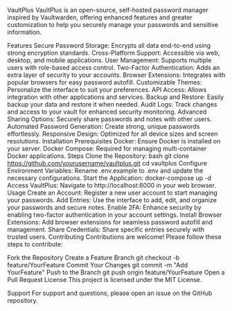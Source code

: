 VaultPlus
VaultPlus is an open-source, self-hosted password manager inspired by Vaultwarden, offering enhanced features and greater customization to help you securely manage your passwords and sensitive information.

Features
Secure Password Storage: Encrypts all data end-to-end using strong encryption standards.
Cross-Platform Support: Accessible via web, desktop, and mobile applications.
User Management: Supports multiple users with role-based access control.
Two-Factor Authentication: Adds an extra layer of security to your accounts.
Browser Extensions: Integrates with popular browsers for easy password autofill.
Customizable Themes: Personalize the interface to suit your preferences.
API Access: Allows integration with other applications and services.
Backup and Restore: Easily backup your data and restore it when needed.
Audit Logs: Track changes and access to your vault for enhanced security monitoring.
Advanced Sharing Options: Securely share passwords and notes with other users.
Automated Password Generation: Create strong, unique passwords effortlessly.
Responsive Design: Optimized for all device sizes and screen resolutions.
Installation
Prerequisites
Docker: Ensure Docker is installed on your server.
Docker Compose: Required for managing multi-container Docker applications.
Steps
Clone the Repository:
bash
git clone https://github.com/yourusername/vaultplus.git
cd vaultplus
Configure Environment Variables:
Rename .env.example to .env and update the necessary configurations.
Start the Application:
docker-compose up -d
Access VaultPlus:
Navigate to http://localhost:8000 in your web browser.
Usage
Create an Account: Register a new user account to start managing your passwords.
Add Entries: Use the interface to add, edit, and organize your passwords and secure notes.
Enable 2FA: Enhance security by enabling two-factor authentication in your account settings.
Install Browser Extensions: Add browser extensions for seamless password autofill and management.
Share Credentials: Share specific entries securely with trusted users.
Contributing
Contributions are welcome! Please follow these steps to contribute:

Fork the Repository
Create a Feature Branch
git checkout -b feature/YourFeature
Commit Your Changes
git commit -m "Add YourFeature"
Push to the Branch
git push origin feature/YourFeature
Open a Pull Request
License
This project is licensed under the MIT License.

Support
For support and questions, please open an issue on the GitHub repository.

